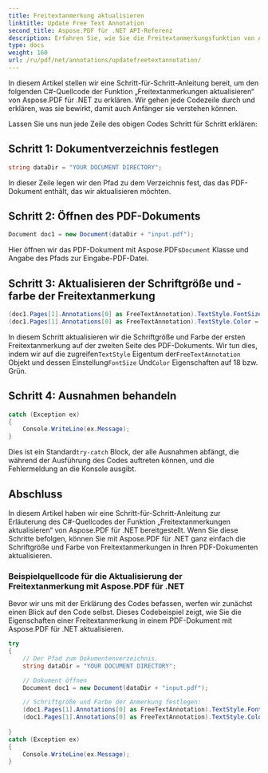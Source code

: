 ```yaml
---
title: Freitextanmerkung aktualisieren
linktitle: Update Free Text Annotation
second_title: Aspose.PDF für .NET API-Referenz
description: Erfahren Sie, wie Sie die Freitextanmerkungsfunktion von Aspose.PDF für .NET mithilfe von C#-Quellcode aktualisieren.
type: docs
weight: 160
url: /ru/pdf/net/annotations/updatefreetextannotation/
---
```

In diesem Artikel stellen wir eine Schritt-für-Schritt-Anleitung bereit, um den folgenden C#-Quellcode der Funktion „Freitextanmerkungen aktualisieren“ von Aspose.PDF für .NET zu erklären. Wir gehen jede Codezeile durch und erklären, was sie bewirkt, damit auch Anfänger sie verstehen können.

Lassen Sie uns nun jede Zeile des obigen Codes Schritt für Schritt erklären:

## Schritt 1: Dokumentverzeichnis festlegen

```csharp
string dataDir = "YOUR DOCUMENT DIRECTORY";
```

In dieser Zeile legen wir den Pfad zu dem Verzeichnis fest, das das PDF-Dokument enthält, das wir aktualisieren möchten.

## Schritt 2: Öffnen des PDF-Dokuments

```csharp
Document doc1 = new Document(dataDir + "input.pdf");
```

 Hier öffnen wir das PDF-Dokument mit Aspose.PDFs`Document` Klasse und Angabe des Pfads zur Eingabe-PDF-Datei.

## Schritt 3: Aktualisieren der Schriftgröße und -farbe der Freitextanmerkung

```csharp
(doc1.Pages[1].Annotations[0] as FreeTextAnnotation).TextStyle.FontSize = 18;
(doc1.Pages[1].Annotations[0] as FreeTextAnnotation).TextStyle.Color = System.Drawing.Color.Green;
```

 In diesem Schritt aktualisieren wir die Schriftgröße und Farbe der ersten Freitextanmerkung auf der zweiten Seite des PDF-Dokuments. Wir tun dies, indem wir auf die zugreifen`TextStyle` Eigentum der`FreeTextAnnotation` Objekt und dessen Einstellung`FontSize` Und`Color` Eigenschaften auf 18 bzw. Grün.

## Schritt 4: Ausnahmen behandeln

```csharp
catch (Exception ex)
{
    Console.WriteLine(ex.Message);
}
```

 Dies ist ein Standard`try-catch` Block, der alle Ausnahmen abfängt, die während der Ausführung des Codes auftreten können, und die Fehlermeldung an die Konsole ausgibt.

## Abschluss

In diesem Artikel haben wir eine Schritt-für-Schritt-Anleitung zur Erläuterung des C#-Quellcodes der Funktion „Freitextanmerkungen aktualisieren“ von Aspose.PDF für .NET bereitgestellt. Wenn Sie diese Schritte befolgen, können Sie mit Aspose.PDF für .NET ganz einfach die Schriftgröße und Farbe von Freitextanmerkungen in Ihren PDF-Dokumenten aktualisieren.

### Beispielquellcode für die Aktualisierung der Freitextanmerkung mit Aspose.PDF für .NET

Bevor wir uns mit der Erklärung des Codes befassen, werfen wir zunächst einen Blick auf den Code selbst. Dieses Codebeispiel zeigt, wie Sie die Eigenschaften einer Freitextanmerkung in einem PDF-Dokument mit Aspose.PDF für .NET aktualisieren.

```csharp
try
{
    // Der Pfad zum Dokumentenverzeichnis.
    string dataDir = "YOUR DOCUMENT DIRECTORY";

    // Dokument öffnen
    Document doc1 = new Document(dataDir + "input.pdf");

    // Schriftgröße und Farbe der Anmerkung festlegen:
    (doc1.Pages[1].Annotations[0] as FreeTextAnnotation).TextStyle.FontSize = 18;
    (doc1.Pages[1].Annotations[0] as FreeTextAnnotation).TextStyle.Color = System.Drawing.Color.Green;
                
}
catch (Exception ex)
{
    Console.WriteLine(ex.Message);
}
```